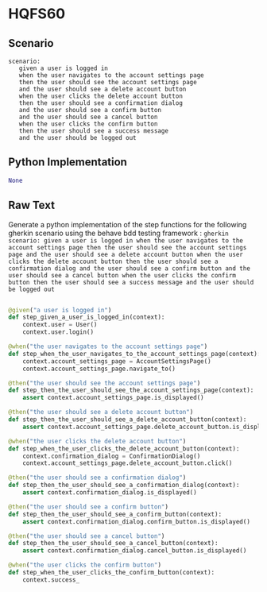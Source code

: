 # HQFS60
## Scenario
```gherkin
scenario: 
   given a user is logged in 
   when the user navigates to the account settings page 
   then the user should see the account settings page 
   and the user should see a delete account button 
   when the user clicks the delete account button 
   then the user should see a confirmation dialog 
   and the user should see a confirm button 
   and the user should see a cancel button 
   when the user clicks the confirm button 
   then the user should see a success message 
   and the user should be logged out
```


## Python Implementation
```python
None
```


## Raw Text
Generate a python implementation of the step functions for the following gherkin scenario using the behave bdd testing framework : ```gherkin scenario: given a user is logged in when the user navigates to the account settings page then the user should see the account settings page and the user should see a delete account button when the user clicks the delete account button then the user should see a confirmation dialog and the user should see a confirm button and the user should see a cancel button when the user clicks the confirm button then the user should see a success message and the user should be logged out ```



```python from behave import given, when, then

@given("a user is logged in")
def step_given_a_user_is_logged_in(context):
    context.user = User()
    context.user.login()

@when("the user navigates to the account settings page")
def step_when_the_user_navigates_to_the_account_settings_page(context):
    context.account_settings_page = AccountSettingsPage()
    context.account_settings_page.navigate_to()

@then("the user should see the account settings page")
def step_then_the_user_should_see_the_account_settings_page(context):
    assert context.account_settings_page.is_displayed()

@then("the user should see a delete account button")
def step_then_the_user_should_see_a_delete_account_button(context):
    assert context.account_settings_page.delete_account_button.is_displayed()

@when("the user clicks the delete account button")
def step_when_the_user_clicks_the_delete_account_button(context):
    context.confirmation_dialog = ConfirmationDialog()
    context.account_settings_page.delete_account_button.click()

@then("the user should see a confirmation dialog")
def step_then_the_user_should_see_a_confirmation_dialog(context):
    assert context.confirmation_dialog.is_displayed()

@then("the user should see a confirm button")
def step_then_the_user_should_see_a_confirm_button(context):
    assert context.confirmation_dialog.confirm_button.is_displayed()

@then("the user should see a cancel button")
def step_then_the_user_should_see_a_cancel_button(context):
    assert context.confirmation_dialog.cancel_button.is_displayed()

@when("the user clicks the confirm button")
def step_when_the_user_clicks_the_confirm_button(context):
    context.success_
